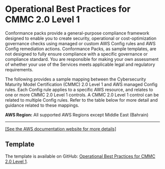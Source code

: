 # Operational Best Practices for CMMC 2\.0 Level 1<a name="operational-best-practices-for-cmmc_2.0_level_1"></a>

Conformance packs provide a general\-purpose compliance framework designed to enable you to create security, operational or cost\-optimization governance checks using managed or custom AWS Config rules and AWS Config remediation actions\. Conformance Packs, as sample templates, are not designed to fully ensure compliance with a specific governance or compliance standard\. You are responsible for making your own assessment of whether your use of the Services meets applicable legal and regulatory requirements\.

The following provides a sample mapping between the Cybersecurity Maturity Model Certification \(CMMC\) 2\.0 Level 1 and AWS managed Config rules\. Each Config rule applies to a specific AWS resource, and relates to one or more CMMC 2\.0 Level 1 controls\. A CMMC 2\.0 Level 1 control can be related to multiple Config rules\. Refer to the table below for more detail and guidance related to these mappings\.

**AWS Region:** All supported AWS Regions except Middle East \(Bahrain\)


****  
[\[See the AWS documentation website for more details\]](http://docs.aws.amazon.com/config/latest/developerguide/operational-best-practices-for-cmmc_2.0_level_1.html)

## Template<a name="cmmc_2.0_level_1-conformance-pack-sample"></a>

The template is available on GitHub: [Operational Best Practices for CMMC 2\.0 Level 1](https://github.com/awslabs/aws-config-rules/blob/master/aws-config-conformance-packs/Operational-Best-Practices-for-CMMC-2.0-Level-1.yaml)\.